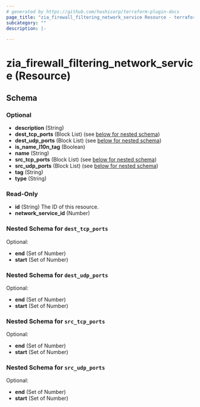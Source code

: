 ```yaml
---
# generated by https://github.com/hashicorp/terraform-plugin-docs
page_title: "zia_firewall_filtering_network_service Resource - terraform-provider-zia"
subcategory: ""
description: |-
  
---
```


# zia_firewall_filtering_network_service (Resource)





<!-- schema generated by tfplugindocs -->
## Schema

### Optional

- **description** (String)
- **dest_tcp_ports** (Block List) (see [below for nested schema](#nestedblock--dest_tcp_ports))
- **dest_udp_ports** (Block List) (see [below for nested schema](#nestedblock--dest_udp_ports))
- **is_name_l10n_tag** (Boolean)
- **name** (String)
- **src_tcp_ports** (Block List) (see [below for nested schema](#nestedblock--src_tcp_ports))
- **src_udp_ports** (Block List) (see [below for nested schema](#nestedblock--src_udp_ports))
- **tag** (String)
- **type** (String)

### Read-Only

- **id** (String) The ID of this resource.
- **network_service_id** (Number)

<a id="nestedblock--dest_tcp_ports"></a>
### Nested Schema for `dest_tcp_ports`

Optional:

- **end** (Set of Number)
- **start** (Set of Number)


<a id="nestedblock--dest_udp_ports"></a>
### Nested Schema for `dest_udp_ports`

Optional:

- **end** (Set of Number)
- **start** (Set of Number)


<a id="nestedblock--src_tcp_ports"></a>
### Nested Schema for `src_tcp_ports`

Optional:

- **end** (Set of Number)
- **start** (Set of Number)


<a id="nestedblock--src_udp_ports"></a>
### Nested Schema for `src_udp_ports`

Optional:

- **end** (Set of Number)
- **start** (Set of Number)


